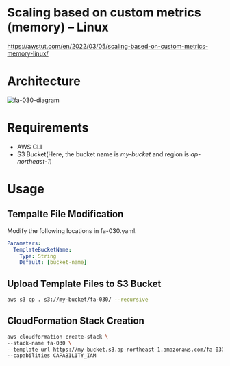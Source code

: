 # Scaling based on custom metrics (memory) – Linux

https://awstut.com/en/2022/03/05/scaling-based-on-custom-metrics-memory-linux/

# Architecture

![fa-030-diagram](https://user-images.githubusercontent.com/84276199/200165060-1551caaf-3f0d-4de6-9a99-04e3dbad6908.png)

# Requirements

* AWS CLI
* S3 Bucket(Here, the bucket name is *my-bucket* and region is *ap-northeast-1*)

# Usage

## Tempalte File Modification

Modify the following locations in fa-030.yaml.

```yaml
Parameters:
  TemplateBucketName:
    Type: String
    Default: [bucket-name]
```

## Upload  Template Files to S3 Bucket

```bash
aws s3 cp . s3://my-bucket/fa-030/ --recursive
```

## CloudFormation Stack Creation

```bash
aws cloudformation create-stack \
--stack-name fa-030 \
--template-url https://my-bucket.s3.ap-northeast-1.amazonaws.com/fa-030/fa-030.yaml \
--capabilities CAPABILITY_IAM
```
